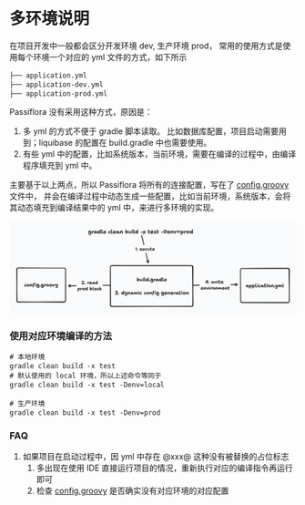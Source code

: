 # 多环境说明


在项目开发中一般都会区分开发环境 dev, 生产环境 prod，
常用的使用方式是使用每个环境一个对应的 yml 文件的方式，如下所示

```shell
├── application.yml
├── application-dev.yml
├── application-prod.yml
```
Passiflora 没有采用这种方式，原因是：
1. 多 yml 的方式不便于 gradle 脚本读取。
比如数据库配置，项目启动需要用到；liquibase 的配置在 build.gradle 中也需要使用。
2. 有些 yml 中的配置，比如系统版本，当前环境，需要在编译的过程中，由编译程序填充到 yml 中。

主要基于以上两点，所以 Passiflora 将所有的连接配置，写在了 [config.groovy](..%2F..%2Fpassiflora-server%2Fconfig.groovy) 文件中，
并会在编译过程中动态生成一些配置，比如当前环境，系统版本，会将其动态填充到编译结果中的 yml 中，来进行多环境的实现。

![MultiEnv.png](MultiEnv.png)

### 使用对应环境编译的方法
```shell
# 本地环境
gradle clean build -x test
# 默认使用的 local 环境，所以上述命令等同于
gradle clean build -x test -Denv=local

# 生产环境
gradle clean build -x test -Denv=prod
```

### FAQ
1. 如果项目在启动过程中，因 yml 中存在 @xxx@ 这种没有被替换的占位标志
   1. 多出现在使用 IDE 直接运行项目的情况，重新执行对应的编译指令再运行即可
   2. 检查 [config.groovy](..%2F..%2Fpassiflora-server%2Fconfig.groovy) 是否确实没有对应环境的对应配置
